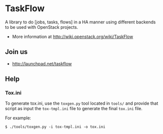 TaskFlow
========

A library to do [jobs, tasks, flows] in a HA manner using different backends to
be used with OpenStack projects.

* More information at http://wiki.openstack.org/wiki/TaskFlow

Join us
-------

- http://launchpad.net/taskflow

Help
----

### Tox.ini

To generate tox.ini, use the `toxgen.py` tool located in `tools/` and provide
that script as input the `tox-tmpl.ini` file to generate the final `tox.ini`
file.

For example:

    $ ./tools/toxgen.py -i tox-tmpl.ini -o tox.ini
